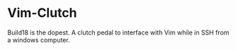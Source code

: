 Vim-Clutch
==========
Build18 is the dopest. 
A clutch pedal to interface with Vim while in SSH from a windows computer.

